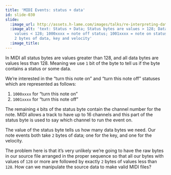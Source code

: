 ```yaml
---
title: 'MIDI Events: status + data'
id: slide-030
slide:
  :image_url: http://assets.h-lame.com/images/talks/re-interpreting-data/slides/030.png
  :image_alt: 'text: Status + Data; Status bytes are values > 128; Data bytes are
    values < 128; 1000xxxx = note off status; 1001xxxx = note on status; Both take
    2 bytes of data, key and velocity'
  :image_title:
---
```

In MIDI all status bytes are values greater than 128, and all data bytes are values less than 128.  Meaning we use `1` bit of the byte to tell us if the byte contains a status or some data.

We’re interested in the “turn this note on” and “turn this note off” statuses which are represented as follows:

1. `1000xxxx` for “turn this note on”
1. `1001xxxx` for “turn this note off”

The remaining `4` bits of the status byte contain the channel number for the note.  MIDI allows a track to have up to 16 channels and this part of the status byte is used to say which channel to run the event on.

The value of the status byte tells us how many data bytes we need.  Our note events both take `2` bytes of data; one for the key, and one for the velocity.

The problem here is that it’s very unlikely we’re going to have the raw bytes in our source file arranged in the proper sequence so that all our bytes with values of `128` or more are followed by exactly `2` bytes of values less than `128`.  How can we manipulate the source data to make valid MIDI files?
